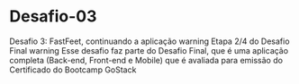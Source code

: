 # Desafio-03
Desafio 3: FastFeet, continuando a aplicação warning Etapa 2/4 do Desafio Final warning Esse desafio faz parte do Desafio Final, que é uma aplicação completa (Back-end, Front-end e Mobile) que é avaliada para emissão do Certificado do Bootcamp GoStack
